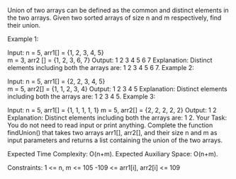 Union of two arrays can be defined as the common and distinct elements in the two arrays.
Given two sorted arrays of size n and m respectively, find their union.

Example 1:

Input: 
n = 5, arr1[] = {1, 2, 3, 4, 5}  
m = 3, arr2 [] = {1, 2, 3, 6, 7}
Output: 
1 2 3 4 5 6 7
Explanation: 
Distinct elements including both the arrays are: 1 2 3 4 5 6 7.
Example 2:

Input: 
n = 5, arr1[] = {2, 2, 3, 4, 5}  
m = 5, arr2[] = {1, 1, 2, 3, 4}
Output: 
1 2 3 4 5
Explanation: 
Distinct elements including both the arrays are: 1 2 3 4 5.
Example 3:

Input:
n = 5, arr1[] = {1, 1, 1, 1, 1}
m = 5, arr2[] = {2, 2, 2, 2, 2}
Output: 
1 2
Explanation: 
Distinct elements including both the arrays are: 1 2.
Your Task: 
You do not need to read input or print anything. Complete the function findUnion() that takes two arrays arr1[], arr2[], and their size n and m as input parameters and returns a list containing the union of the two arrays.

Expected Time Complexity: O(n+m).
Expected Auxiliary Space: O(n+m).

Constraints:
1 <= n, m <= 105
-109 <= arr1[i], arr2[i] <= 109
